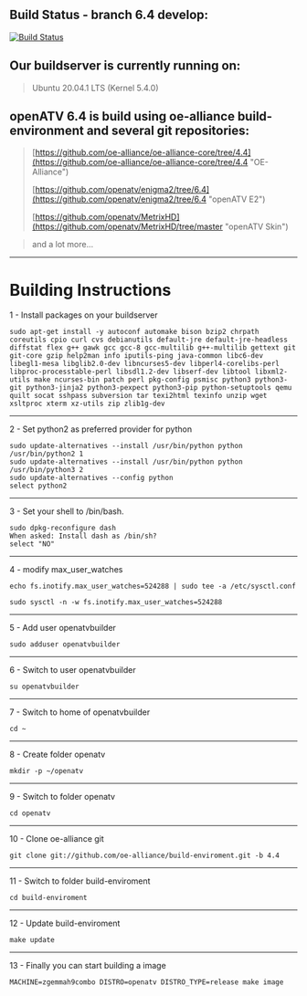 ## Build Status - branch 6.4  develop: ##
[![Build Status](https://travis-ci.org/openatv/enigma2.svg?branch=6.4)](https://travis-ci.org/openatv/enigma2)

## Our buildserver is currently running on: ##

> Ubuntu 20.04.1 LTS (Kernel 5.4.0)

## openATV 6.4 is build using oe-alliance build-environment and several git repositories: ##

> [https://github.com/oe-alliance/oe-alliance-core/tree/4.4](https://github.com/oe-alliance/oe-alliance-core/tree/4.4 "OE-Alliance")
> 
> [https://github.com/openatv/enigma2/tree/6.4](https://github.com/openatv/enigma2/tree/6.4 "openATV E2")
> 
> [https://github.com/openatv/MetrixHD](https://github.com/openatv/MetrixHD/tree/master "openATV Skin")

> and a lot more...


----------

# Building Instructions #

1 - Install packages on your buildserver

    sudo apt-get install -y autoconf automake bison bzip2 chrpath coreutils cpio curl cvs debianutils default-jre default-jre-headless diffstat flex g++ gawk gcc gcc-8 gcc-multilib g++-multilib gettext git git-core gzip help2man info iputils-ping java-common libc6-dev libegl1-mesa libglib2.0-dev libncurses5-dev libperl4-corelibs-perl libproc-processtable-perl libsdl1.2-dev libserf-dev libtool libxml2-utils make ncurses-bin patch perl pkg-config psmisc python3 python3-git python3-jinja2 python3-pexpect python3-pip python-setuptools qemu quilt socat sshpass subversion tar texi2html texinfo unzip wget xsltproc xterm xz-utils zip zlib1g-dev 
    
----------
2 - Set python2 as preferred provider for python

    sudo update-alternatives --install /usr/bin/python python /usr/bin/python2 1
    sudo update-alternatives --install /usr/bin/python python /usr/bin/python3 2
    sudo update-alternatives --config python
    select python2
    
----------    
3 - Set your shell to /bin/bash.

    sudo dpkg-reconfigure dash
    When asked: Install dash as /bin/sh?
    select "NO"

----------
4 - modify max_user_watches

    echo fs.inotify.max_user_watches=524288 | sudo tee -a /etc/sysctl.conf

    sudo sysctl -n -w fs.inotify.max_user_watches=524288

----------
5 - Add user openatvbuilder

    sudo adduser openatvbuilder

----------
6 - Switch to user openatvbuilder

    su openatvbuilder

----------
7 - Switch to home of openatvbuilder

    cd ~

----------
8 - Create folder openatv

    mkdir -p ~/openatv

----------
9 - Switch to folder openatv

    cd openatv

----------
10 - Clone oe-alliance git

    git clone git://github.com/oe-alliance/build-enviroment.git -b 4.4

----------
11 - Switch to folder build-enviroment

    cd build-enviroment

----------
12 - Update build-enviroment

    make update

----------
13 - Finally you can start building a image

    MACHINE=zgemmah9combo DISTRO=openatv DISTRO_TYPE=release make image

